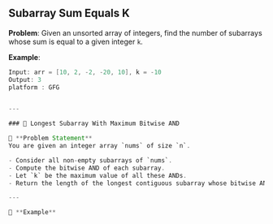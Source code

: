 ## Subarray Sum Equals K

**Problem**: Given an unsorted array of integers, find the number of subarrays whose sum is equal to a given integer `k`.

**Example**:
```java
Input: arr = [10, 2, -2, -20, 10], k = -10
Output: 3
platform : GFG


---

### 📌 Longest Subarray With Maximum Bitwise AND

🔹 **Problem Statement**  
You are given an integer array `nums` of size `n`.

- Consider all non-empty subarrays of `nums`.
- Compute the bitwise AND of each subarray.
- Let `k` be the maximum value of all these ANDs.
- Return the length of the longest contiguous subarray whose bitwise AND is exactly `k`.

---

🔸 **Example**
